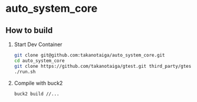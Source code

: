 # auto_system_core

## How to build
1. Start Dev Container
    ```bash
    git clone git@github.com:takanotaiga/auto_system_core.git
    cd auto_system_core
    git clone https://github.com/takanotaiga/gtest.git third_party/gtest
    ./run.sh
    ```
2. Compile with buck2
    ```bash
    buck2 build //...
    ```